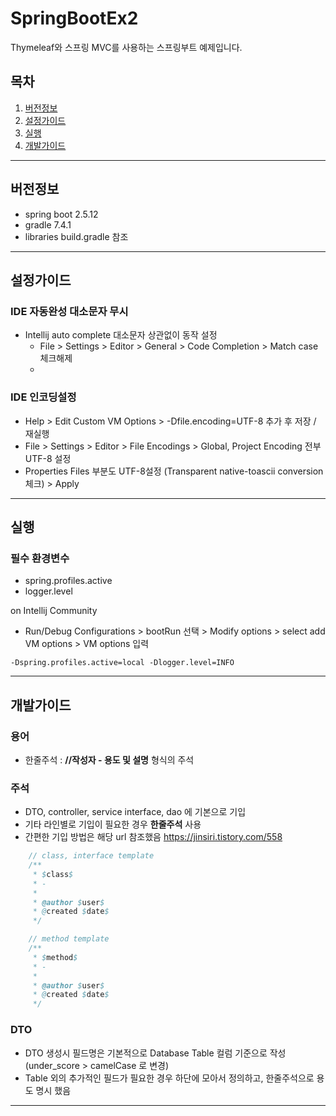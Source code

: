# SpringBootEx2
Thymeleaf와 스프링 MVC를 사용하는 스프링부트 예제입니다.

목차
---
1. [버전정보](#버전정보)
2. [설정가이드](#설정가이드)
3. [실행](#실행)
4. [개발가이드](#개발가이드)

---

## 버전정보

- spring boot 2.5.12
- gradle 7.4.1
- libraries build.gradle 참조

---

## 설정가이드

### IDE 자동완성 대소문자 무시
- Intellij auto complete 대소문자 상관없이 동작 설정
    - File > Settings > Editor > General > Code Completion > Match case 체크해제
    -
### IDE 인코딩설정
- Help > Edit Custom VM Options > -Dfile.encoding=UTF-8 추가 후 저장 / 재실행
- File > Settings > Editor > File Encodings > Global, Project Encoding 전부 UTF-8 설정
- Properties Files 부분도 UTF-8설정 (Transparent native-toascii conversion 체크) > Apply

---

## 실행

### 필수 환경변수

- spring.profiles.active
- logger.level

on Intellij Community
- Run/Debug Configurations > bootRun 선택 > Modify options > select add VM options > VM options 입력
```
-Dspring.profiles.active=local -Dlogger.level=INFO
```

---

## 개발가이드

### 용어
- 한줄주석 : **//작성자 - 용도 및 설명** 형식의 주석

### 주석
- DTO, controller, service interface, dao 에 기본으로 기입
- 기타 라인별로 기입이 필요한 경우 **한줄주석** 사용
- 간편한 기입 방법은 해당 url 참조했음 https://jinsiri.tistory.com/558
```java
    // class, interface template
    /**
     * $class$
     * -
     *
     * @author $user$
     * @created $date$
     */

    // method template
    /**
     * $method$
     * -
     *
     * @author $user$
     * @created $date$
     */
```
### DTO
- DTO 생성시 필드명은 기본적으로 Database Table 컬럼 기준으로 작성 (under_score > camelCase 로 변경)
- Table 외의 추가적인 필드가 필요한 경우 하단에 모아서 정의하고, 한줄주석으로 용도 명시 했음

---
